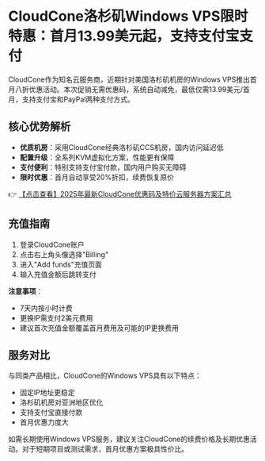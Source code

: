 # CloudCone洛杉矶Windows VPS限时特惠：首月13.99美元起，支持支付宝支付

CloudCone作为知名云服务商，近期针对美国洛杉矶机房的Windows VPS推出首月八折优惠活动。本次促销无需优惠码，系统自动减免，最低仅需13.99美元/首月，支持支付宝和PayPal两种支付方式。

## 核心优势解析

- **优质机房**：采用CloudCone经典洛杉矶CCS机房，国内访问延迟低
- **配置升级**：全系列KVM虚拟化方案，性能更有保障
- **支付便利**：特别支持支付宝付款，国内用户购买无障碍
- **限时优惠**：首月自动享受20%折扣，续费恢复原价

👉 [【点击查看】2025年最新CloudCone优惠码及特价云服务器方案汇总](https://bit.ly/Cloudcone)

## 充值指南

1. 登录CloudCone账户
2. 点击右上角头像选择"Billing"
3. 进入"Add funds"充值页面
4. 输入充值金额后跳转支付

**注意事项**：
- 7天内按小时计费
- 更换IP需支付2美元费用
- 建议首次充值金额覆盖首月费用及可能的IP更换费用

## 服务对比

与同类产品相比，CloudCone的Windows VPS具有以下特点：
- 固定IP地址更稳定
- 洛杉矶机房对亚洲地区优化
- 支持支付宝直接付款
- 首月优惠力度大

如需长期使用Windows VPS服务，建议关注CloudCone的续费价格及长期优惠活动。对于短期项目或测试需求，首月优惠方案极具性价比。